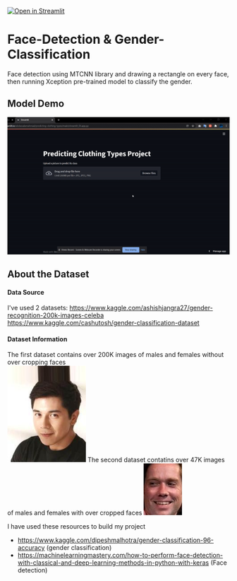 [![Open in Streamlit](https://static.streamlit.io/badges/streamlit_badge_black_white.svg)](https://share.streamlit.io/abdassalamahmad/predicting-clothing-types/main/streamlit_DLapp.py)

# Face-Detection & Gender-Classification
Face detection using MTCNN library and drawing a rectangle on every face, <br> then running Xception pre-trained model to classify the gender.

## Model Demo
![Model Demo](https://github.com/AbdassalamAhmad/Predicting-Clothing-Types/blob/main/predicting-clothing-types.gif)

## About the Dataset
#### Data Source
I've used 2 datasets:
https://www.kaggle.com/ashishjangra27/gender-recognition-200k-images-celeba
https://www.kaggle.com/cashutosh/gender-classification-dataset

#### Dataset Information
The first dataset contains over 200K images of males and females without over cropping faces<br>
![1st dataset example](https://github.com/AbdassalamAhmad/Gender-Classification/blob/main/1st.jpg)
The second dataset contatins over 47K images of males and females with over cropped faces
![2nd dataset example](https://github.com/AbdassalamAhmad/Gender-Classification/blob/main/2nd.jpg)





I have used these resources to build my project
* https://www.kaggle.com/dipeshmalhotra/gender-classification-96-accuracy (gender classification)
* https://machinelearningmastery.com/how-to-perform-face-detection-with-classical-and-deep-learning-methods-in-python-with-keras (Face detection)
